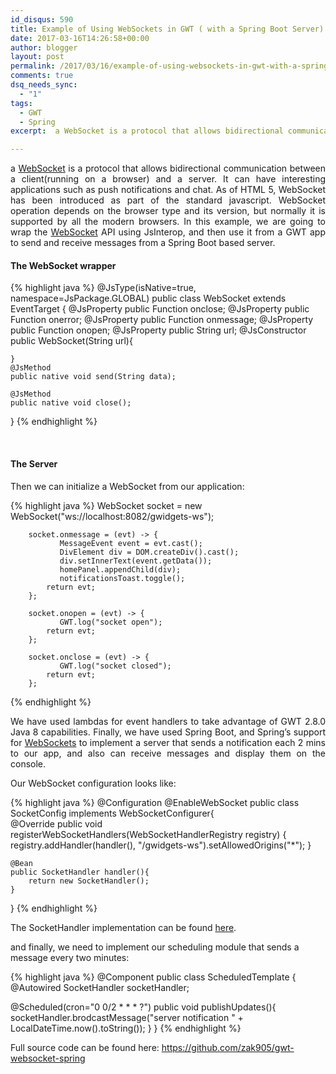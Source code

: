 ```yaml
---
id_disqus: 590
title: Example of Using WebSockets in GWT ( with a Spring Boot Server)
date: 2017-03-16T14:26:58+00:00
author: blogger
layout: post
permalink: /2017/03/16/example-of-using-websockets-in-gwt-with-a-spring-boot-server/
comments: true
dsq_needs_sync:
  - "1"
tags:
  - GWT
  - Spring
excerpt:  a WebSocket is a protocol that allows bidirectional communication between a client(running on a browser) and a server. It can have interesting applications such as push notifications and chat. As of HTML 5, WebSocket...

---
```

<p style="text-align:justify;">
  a <a href="https://www.html5rocks.com/en/tutorials/websockets/basics/">WebSocket</a> is a protocol that allows bidirectional communication between a client(running on a browser) and a server. It can have interesting applications such as push notifications and chat. As of HTML 5, WebSocket has been introduced as part of the standard javascript. WebSocket operation depends on the browser type and its version, but normally it is supported by all the modern browsers. In this example, we are going to wrap the <a href="https://developer.mozilla.org/en-US/docs/Web/API/WebSockets_API">WebSocket</a> API using JsInterop, and then use it from a GWT app to send and receive messages from a Spring Boot based server.
</p>


#### The WebSocket wrapper

{% highlight java  %}
@JsType(isNative=true, namespace=JsPackage.GLOBAL)
public class WebSocket extends EventTarget {
	@JsProperty
	public Function onclose;
	@JsProperty
	public Function onerror;
	@JsProperty
	public Function onmessage;
	@JsProperty
	public Function onopen;
	@JsProperty
	public String url;
	@JsConstructor
	public WebSocket(String url){
	
	}
	@JsMethod
	public native void send(String data);
	
	@JsMethod
	public native void close();
}
{% endhighlight %}

<br />

#### The Server

Then we can initialize a WebSocket from our application: 

{% highlight java  %}
    WebSocket socket = new WebSocket("ws://localhost:8082/gwidgets-ws");
		
		socket.onmessage = (evt) -> {
			   MessageEvent event = evt.cast();
			   DivElement div = DOM.createDiv().cast();
			   div.setInnerText(event.getData());
			   homePanel.appendChild(div);
			   notificationsToast.toggle();
			return evt;
		};
		
		socket.onopen = (evt) -> {  
			   GWT.log("socket open");
			return evt;
		};
		
		socket.onclose = (evt) -> {
			   GWT.log("socket closed");
			return evt;
		};
{% endhighlight %}

<p style="text-align:justify;">
  We have used lambdas for event handlers to take advantage of GWT 2.8.0 Java 8 capabilities. Finally, we have used Spring Boot, and Spring&#8217;s support for <a href="https://docs.spring.io/spring/docs/current/spring-framework-reference/html/websocket.html">WebSockets</a> to implement a server that sends a notification each 2 mins to our app, and also can receive messages and display them on the console.
</p>

Our WebSocket configuration looks like:

{% highlight java  %}
@Configuration
@EnableWebSocket
public class SocketConfig implements WebSocketConfigurer{	
	@Override
	public void registerWebSocketHandlers(WebSocketHandlerRegistry registry) {
		registry.addHandler(handler(), "/gwidgets-ws").setAllowedOrigins("*");
	}
	
	@Bean
	public SocketHandler handler(){
		return new SocketHandler();
	}
}
{% endhighlight %}

The SocketHandler implementation can be found [here](https://github.com/zak905/gwt-websocket-spring/blob/master/websocket-server/src/main/java/com/gwidgets/examples/SocketHandler.java). 

and finally, we need to implement our scheduling module that sends a message every two minutes: 

{% highlight java  %}
@Component
public class ScheduledTemplate {
   @Autowired
   SocketHandler socketHandler;

   @Scheduled(cron="0 0/2 * * * ?")
    public void publishUpdates(){
	   socketHandler.brodcastMessage("server notification " + LocalDateTime.now().toString());
    }
}
{% endhighlight %}

Full source code can be found here: <https://github.com/zak905/gwt-websocket-spring>